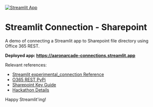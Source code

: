 [![Streamlit App](https://static.streamlit.io/badges/streamlit_badge_black_white.svg)](https://aaronarcade-connections.streamlit.app)

# Streamlit Connection - Sharepoint

A demo of connecting a Streamlit app to Sharepoint file directory using Office 365 REST.

**Deployed app: https://aaronarcade-connections.streamlit.app**

Relevant references:

- [Streamlit experimental_connection Reference](https://docs.streamlit.io/library/api-reference/connections)
- [O365 REST PyPi](https://pypi.org/project/Office365-REST-Python-Client/)
- [Sharepoint Key Guide](https://learn.microsoft.com/en-us/sharepoint/dev/solution-guidance/security-apponly-azureacs)
- [Hackathon Details](https://discuss.streamlit.io/t/connections-hackathon/47574)

Happy Streamlit'ing!